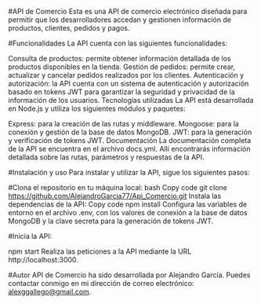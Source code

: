 #API de Comercio
Esta es una API de comercio electrónico diseñada para permitir que los desarrolladores accedan y gestionen información de productos, clientes, pedidos y pagos.

#Funcionalidades
La API cuenta con las siguientes funcionalidades:

Consulta de productos: permite obtener información detallada de los productos disponibles en la tienda.
Gestión de pedidos: permite crear, actualizar y cancelar pedidos realizados por los clientes.
Autenticación y autorización: la API cuenta con un sistema de autenticación y autorización basado en tokens JWT para garantizar la seguridad y privacidad de la información de los usuarios.
Tecnologías utilizadas
La API está desarrollada en Node.js y utiliza los siguientes módulos y paquetes:

Express: para la creación de las rutas y middleware.
Mongoose: para la conexión y gestión de la base de datos MongoDB.
JWT: para la generación y verificación de tokens JWT.
Documentación
La documentación completa de la API se encuentra en el archivo docs.yml. Allí encontrarás información detallada sobre las rutas, parámetros y respuestas de la API.

#Instalación y uso
Para instalar y utilizar la API, sigue los siguientes pasos:

#Clona el repositorio en tu máquina local:
bash
Copy code
git clone https://github.com/AlejandroGarcia77/Api_Comercio.git
Instala las dependencias de la API:
Copy code
npm install
Configura las variables de entorno en el archivo .env, con los valores de conexión a la base de datos MongoDB y la clave secreta para la generación de tokens JWT.

#Inicia la API:

npm start
Realiza las peticiones a la API mediante la URL http://localhost:3000.

#Autor
API de Comercio ha sido desarrollada por Alejandro García. Puedes contactar conmigo en mi dirección de correo electrónico: alexggallego@gmail.com.
